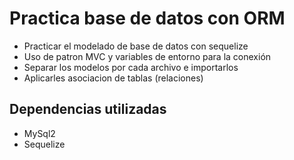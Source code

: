 # Practica base de datos con ORM

* Practicar el modelado de base de datos con sequelize
* Uso de patron MVC y variables de entorno para la conexión
* Separar los modelos por cada archivo e importarlos
* Aplicarles asociacion de tablas (relaciones)

## Dependencias utilizadas

* MySql2
* Sequelize